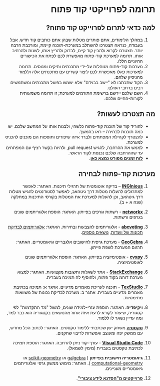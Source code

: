 <div dir='rtl' lang='he'>

# תרומה לפרוייקטי קוד פתוח

## למה כדאי לתרום לפרוייקט קוד פתוח?

1. במהלך הלימודים, אתם פותרים מטלות שבהן אתם כותבים קוד חדש. אבל בעבודה, כנראה תצטרכו להשתלב במערכת-תוכנה קיימת, ומורכבת הרבה יותר. תצטרכו לקרוא ולהבין קוד קיים, לבדוק ולהריץ אותו, לשנות ולהרחיב אותו. תרומה למערכת קוד-פתוח מאפשרת לכם לפתח את הכישורים החיוניים הללו.
2. מערכות קוד-פתוח מנוהלות על-ידי מתכנתים ותיקים ומנוסים. תרומה למערכות כאלו מאפשרת לכם ליצור קשרים עם מתכנתים אלה וללמוד מהניסיון שלהם.
3. הקוד שתכתבו לא "יישב בבוידם" אלא ישמש בפועל מתכנתים ומשתמשים רבים ברחבי העולם.
4. השם שלכם יירשם ברשימת התורמים למערכת; זו תרומה משמעותית לקורות-החיים שלכם.

## מה תצטרכו לעשות?

 * להוריד קוד של תוכנת קוד-פתוח כלשהי, ולבנות אותו על המחשב שלכם. יש כמה תוכנות לבחירה – ראו בהמשך.
 * להצטרף לקהילת המפתחים ולברר איזה שיפורים ותוספות הם מוכנים להכניס למערכת.
 * לממש את ההרחבה, להגיש pull request, ולהיות בקשר רציף עם המפתחים עד שההרחבה שלכם נכנסת לקוד הראשי.
 * **[לוח זמנים מפורט נמצא כאן](timetable.md)**.

## מערכות קוד-פתוח לבחירה

1. **[INGInious](https://docs.inginious.org/)** – בדיקה אוטומטית של תרגילי תיכנות. 
האתגר: לאפשר למתרגלים להעלות מטלות דרך גיטהאב, לאפשר לסטודנטים להגיש מטלות דרך גיטהאב, וכן להעלות למערכת את המטלות בקורסי התיכנות במחלקה (שנה א + ב).

1. **[networkx](https://github.com/networkx/networkx/blob/main/CONTRIBUTING.rst)**  - רשתות וגרפים בפייתון. האתגר:  הוספת אלגוריתמים שונים בגרפים ורשתות.

1. **[abcvoting](https://github.com/martinlackner/abcvoting)** - אלגוריתמים להצבעות ובחירות.
האתגר:
[אלגוריתמים לבדיקת תכונות של וועדות](https://github.com/martinlackner/abcvoting/issues/19),
[נושאים נוספים](https://github.com/martinlackner/abcvoting/issues).

1. **[GeoGebra](https://github.com/geogebra/geogebra)** - מערכת גרפית לחישובים אלגבריים וגיאומטריים. האתגר: תרגום המערכת לשפת פייתון.

1. **[cvxpy](https://github.com/cvxpy/cvxpy#contributing)**  - אופטימיזציה בפייתון. 
האתגר:  הוספת אלגוריתמים שונים לאופטימיזציה.

2. **[StackExchange](http://stackexchange.com)** -  אתר לשאלות ותשובות מקצועיות. 
האתגר: למצוא מערכת דוהמ בקוד פתוח, ולהוסיף לה תמיכה בעברית.

1. **[TexStudio](https://github.com/texstudio-org/texstudio)** - תוכנה לעריכת מאמרים מדעיים.
אתגר א: תמיכה בכתיבת מאמרים מדעיים בעברית. 
אתגר ב: מערכת לבדיקת נכונות של משוואות מתימטיות. 

1. **ויקיפדיה**. 
האתגר:  הוספת עזרי-למידה שונים, למשל "מד התקדמות" לפי קטגוריה, שיעזור לקורא לדעת איזה אחוז מהנושאים בקטגוריה הוא כבר למד, ומה עדיין נשאר לו ללמוד.

1. **[טקסטיה](https://github.com/erelsgl/textia)**
 משחק ישן שכתבתי ללימוד טקסטים. 
 האתגר: לכתוב הכל מחדש, עם ממשק יפה ומעוצב ואפשרות לריבוי שחקנים.

1. **[Visual Studio Code](https://github.com/microsoft/vscode)**  -  עורך-קוד ניתן להרחבה.
האתגר: הוספת תמיכה לכתיבת טקסטים בעברית (מימין לשמאל).

1. **גיאומטריה חישובית בפייתון** ( [galgebra](https://github.com/pygae/galgebra)  או [scikit-geometry](https://wolfv.medium.com/introducing-scikit-geometry-ae1dccaad5fd) או [computational-geometry](https://www.toptal.com/python/computational-geometry-in-python-from-theory-to-implementation) ). 
האתגר: מימוש ממשק גרפי ואלגוריתמים גיאומטריים מעניינים.

1. **[פרוייקטים מ"הסדנא לידע ציבורי"](https://www.hasadna.org.il/%D7%94%D7%AA%D7%A0%D7%93%D7%91%D7%95%D7%AA/)**.

</div>